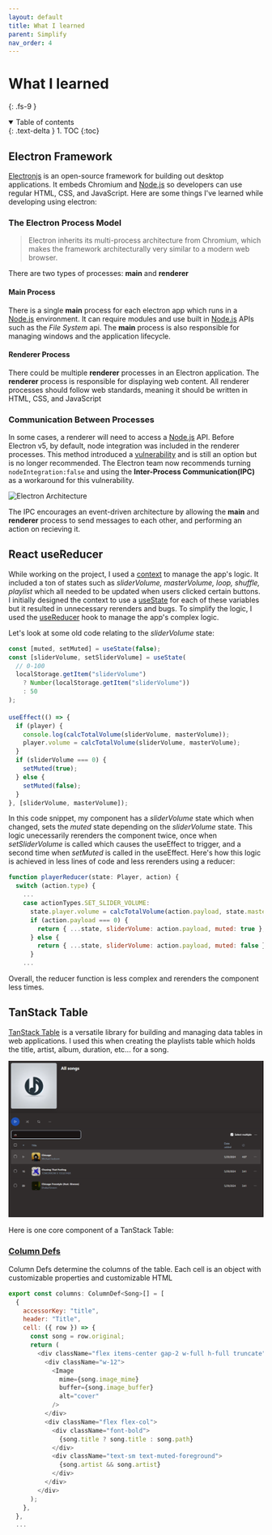 ```yaml
---
layout: default
title: What I learned
parent: Simplify
nav_order: 4
---
```


# What I learned
{: .fs-9 }

<details open markdown="block">
  <summary>
    Table of contents
  </summary>
  {: .text-delta }
1. TOC
{:toc}
</details>

## Electron Framework

[Electronjs] is an open-source framework for building out desktop applications.
It embeds Chromium and [Node.js] so developers can use regular HTML, CSS, and JavaScript.
Here are some things I've learned while developing using electron:

### The Electron Process Model

> Electron inherits its multi-process architecture from Chromium, which makes the framework architecturally very similar to a modern web browser.

There are two types of processes: **main** and **renderer**

#### Main Process

There is a single **main** process for each electron app which runs in a [Node.js] environment. It can require modules and use built in [Node.js] APIs such as the
_File System_ api. The **main** process is also responsible for managing windows and the application lifecycle.

#### Renderer Process

There could be multiple **renderer** processes in an Electron application. The **renderer** process is responsible for displaying web content. All renderer processes should follow web standards, meaning it should be written in HTML, CSS, and JavaScript

### Communication Between Processes

In some cases, a renderer will need to access a [Node.js] API. Before Electron v5, by default, node integration was included in the renderer processes. This method introduced a [vulnerability](https://blog.devsecurity.eu/en/blog/joplin-electron-rce) and is still an option but is no longer recommended. The Electron team now recommends turning `nodeIntegration:false` and using the **Inter-Process Communication(IPC)** as a workaround for this vulnerability.

![Electron Architecture](https://miro.medium.com/v2/resize:fit:1400/1*5G9BFD2ItXo6lv2pinEJrA.png)

The IPC encourages an event-driven architecture by allowing the **main** and **renderer** process to send messages to each other, and performing an action on recieving it.

## React useReducer

While working on the project, I used a [context](https://react.dev/reference/react/useContext) to manage the app's logic. It included a ton of states such as _sliderVolume, masterVolume, loop, shuffle, playlist_ which all needed to be updated when users clicked certain buttons. I initially designed the context to use a [useState](https://react.dev/reference/react/useState) for each of these variables but it resulted in unnecessary rerenders and bugs. To simplify the logic, I used the [useReducer](https://react.dev/reference/react/useReducer) hook to manage the app's complex logic.

Let's look at some old code relating to the _sliderVolume_ state:

```js
const [muted, setMuted] = useState(false);
const [sliderVolume, setSliderVolume] = useState(
  // 0-100
  localStorage.getItem("sliderVolume")
    ? Number(localStorage.getItem("sliderVolume"))
    : 50
);

useEffect(() => {
  if (player) {
    console.log(calcTotalVolume(sliderVolume, masterVolume));
    player.volume = calcTotalVolume(sliderVolume, masterVolume);
  }
  if (sliderVolume === 0) {
    setMuted(true);
  } else {
    setMuted(false);
  }
}, [sliderVolume, masterVolume]);
```

In this code snippet, my component has a _sliderVolume_ state which when changed, sets the _muted_ state depending on the _sliderVolume_ state. This logic unecessarily rerenders the component twice, once when _setSliderVolume_ is called which causes the useEffect to trigger, and a second time when _setMuted_ is called in the useEffect. Here's how this logic is achieved in less lines of code and less rerenders using a reducer:

```js
function playerReducer(state: Player, action) {
  switch (action.type) {
    ...
    case actionTypes.SET_SLIDER_VOLUME:
      state.player.volume = calcTotalVolume(action.payload, state.masterVolume);
      if (action.payload === 0) {
        return { ...state, sliderVolume: action.payload, muted: true };
      } else {
        return { ...state, sliderVolume: action.payload, muted: false };
      }
    ...
```
Overall, the reducer function is less complex and rerenders the component less times.

## TanStack Table
[TanStack Table] is a versatile library for building and managing data tables in web applications. I used this when creating the playlists table which holds the title, artist, album, duration, etc... for a song. 

![Playlist](../assets/images/playlist.png)

Here is one core component of a TanStack Table:

### [Column Defs](https://tanstack.com/table/latest/docs/guide/column-defs)
Column Defs determine the columns of the table. Each cell is an object with customizable properties and customizable HTML
```js
export const columns: ColumnDef<Song>[] = [
  {
    accessorKey: "title",
    header: "Title",
    cell: ({ row }) => {
      const song = row.original;
      return (
        <div className="flex items-center gap-2 w-full h-full truncate">
          <div className="w-12">
            <Image
              mime={song.image_mime}
              buffer={song.image_buffer}
              alt="cover"
            />
          </div>
          <div className="flex flex-col">
            <div className="font-bold">
              {song.title ? song.title : song.path}
            </div>
            <div className="text-sm text-muted-foreground">
              {song.artist && song.artist}
            </div>
          </div>
        </div>
      );
    },
  },
  ...
  ```

[Node.js]: https://nodejs.org/en
[Electronjs]: https://www.electronjs.org/
[TanStack Table]: https://tanstack.com/table/latest